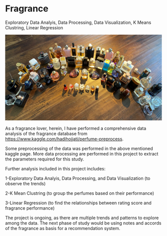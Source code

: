 # Fragrance
Exploratory Data Analyis, Data Processing, Data Visualization, K Means Clustring, Linear Regression

<img src="./FragrancePhoto.jpg">

As a fragrance lover, herein, I have performed a comprehensive data analysis of the fragrance database from https://www.kaggle.com/hadihojjati/perfume-preprocess.

Some preprocessing of the data was performed in the above mentioned kaggle page. More data processing are performed in this project to extract the parameters required for this study.

Further analysis included in this project includes:

1-Exploratory Data Analyis, Data Processing, and Data Visualization (to observe the trends)

2-K Mean Clustring (to group the perfumes based on their performance)

3-Linear Regression (to find the relationships between rating score and fragrance performance)

The project is ongoing, as there are multiple trends and patterns to explore among the data. The next phase of study would be using notes and accords of the fragrance as basis for a recommendation system.
